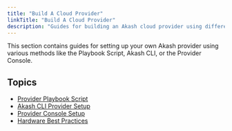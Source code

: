 ```yaml
---
title: "Build A Cloud Provider"
linkTitle: "Build A Cloud Provider"
description: "Guides for building an Akash cloud provider using different methods."
---
```


This section contains guides for setting up your own Akash provider using various methods like the Playbook Script, Akash CLI, or the Provider Console.

## Topics

- [Provider Playbook Script](/docs/providers/build-a-cloud-provider/provider-playbook-script/)
- [Akash CLI Provider Setup](/docs/providers/build-a-cloud-provider/akash-cli/)
- [Provider Console Setup](/docs/providers/build-a-cloud-provider/provider-console/)
- [Hardware Best Practices](/docs/providers/build-a-cloud-provider/hardware-best-practices/) 
